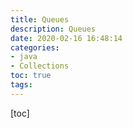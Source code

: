 ```yaml
---
title: Queues
description: Queues
date: 2020-02-16 16:48:14
categories:
- java
- Collections
toc: true
tags:
---
```


[toc]


